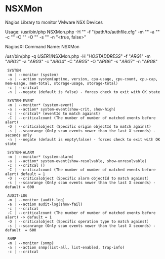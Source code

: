 # NSXMon
Nagios Library to monitor VMware NSX Devices

Usage: /usr/bin/php NSXMon.php -H "<hostname>"  -f "/path/to/authfile.cfg" -m "<monitor>" -a "<action>" -c "<critical>" -C "<criticalCount>" -O "<objectId>" -s "<scanrange>" -n "<true, false>"
     
NagiosXI Command 
Name: NSXMon

/usr/bin/php -q $USER1$/NSXMon.php -H "$HOSTADDRESS$" -f "$ARG1$" -m "$ARG2$" -a "$ARG3$" -c "$ARG4$" -C "$ARG5$" -O "$ARG6$" -s "$ARG7$" -n "$ARG8$"

     
     SYSTEM
     -m | --monitor (system)
     -a | --action system(uptime, version, cpu-usage, cpu-count, cpu-cap, mem-usage, mem-total, storage-usage, storage-total)
     -c | --critcal
     -n | --negate (default is false) - forces check to exit with OK state

     SYSTEM-EVENT
     -m | --monitor* (system-event)
     -a | --action* system-event(show-crit, show-high)
     -c | --critcal* (eventId to match against)
     -C | --criticalcount (The number of number of matched events before alert)
     -O | --criticalobject (Specific origin objectId to match against)
     -s | --scanrange (Only scan events newer than the last X seconds) - seconds only
     -n | --negate (default is empty\false) - forces check to exit with OK state

     SYSTEM-ALARM
     -m | --monitor* (system-alarm)
     -a | --action* system-event(show-resolvable, show-unresolvable)
     -c | --critcal ()
     -C | --criticalcount (The number of number of matched events before alert) default = 1
     -O | --criticalobject (Specific alarm objectId to match against)
     -s | --scanrange (Only scan events newer than the last X seconds) - default = 600

     AUDIT-LOG
     -m | --monitor (audit-log)
     -a | --action audit-log(show-fail)
     -c | --critcal
     -C | --criticalcount (The number of number of matched events before alert) -> default = 1
     -O | --criticalobject (Specific operation type to match against)
     -s | --scanrange (Only scan events newer than the last X seconds) - default  = 600

     SNMP
     -m | --monitor (snmp)
     -a | --action snmp(list-all, list-enabled, trap-info)
     -c | --critcal

